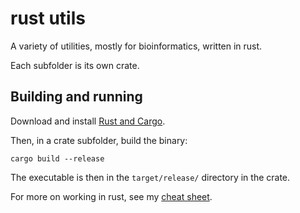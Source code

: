 # rust utils

A variety of utilities, mostly for bioinformatics, written in rust.

Each subfolder is its own crate.

## Building and running

Download and install [Rust and Cargo](https://www.rust-lang.org/tools/install).

Then, in a crate subfolder, build the binary:

    cargo build --release

The executable is then in the `target/release/` directory in the crate.

For more on working in rust, see my [cheat sheet](https://gist.github.com/caseywdunn/a9ee45ac080f5316692b0f177a656491).
